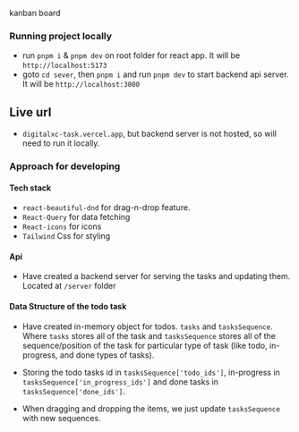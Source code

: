 kanban board


### Running project locally

- run `pnpm i` & `pnpm dev` on root folder for react app. It will be `http://localhost:5173`
- goto `cd sever`, then `pnpm i` and run `pnpm dev` to start backend api server. It will be `http://localhost:3000`

## Live url
- `digitalxc-task.vercel.app`, but backend server is not hosted, so will need to run it locally.

### Approach for developing



#### Tech stack
- `react-beautiful-dnd` for drag-n-drop feature.
- `React-Query` for data fetching
- `React-icons` for icons
- `Tailwind` Css for styling

#### Api
- Have created a backend server for serving the tasks and updating them. Located at `/server` folder

#### Data Structure of the todo task
- Have created in-memory object for todos. `tasks` and `tasksSequence`. Where `tasks` stores all of the task and `tasksSequence` stores all of the sequence/position of the task for particular type of task (like todo, in-progress, and done types of tasks).
- Storing the todo tasks id in `tasksSequence['todo_ids']`, in-progress in `tasksSequence['in_progress_ids']` and done tasks in `tasksSequence['done_ids']`.


- When dragging and dropping the items, we just update `tasksSequence` with new sequences. 